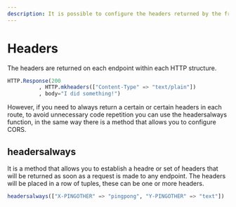 ```yaml
---
description: It is possible to configure the headers returned by the framework
---
```


# Headers

The headers are returned on each endpoint within each HTTP structure.



```julia
HTTP.Response(200
          , HTTP.mkheaders(["Content-Type" => "text/plain"])
          , body="I did something!")
```



However, if you need to always return a certain or certain headers in each route, to avoid unnecessary code repetition you can use the headersalways function, in the same way there is a method that allows you to configure CORS.

## headersalways

It is a method that allows you to establish a headre or set of headers that will be returned as soon as a request is made to any endpoint. The headers will be placed in a row of tuples, these can be one or more headers.

```julia
headersalways(["X-PINGOTHER" => "pingpong", "Y-PINGOTHER" => "text"])
```

